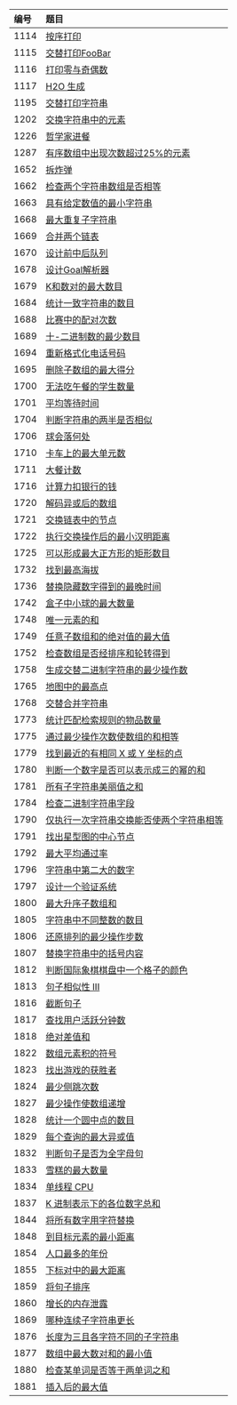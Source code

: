 | 编号   | 题目                                                                |
|:-----|:------------------------------------------------------------------|
| 1114 | [按序打印](src/main/java/concurrency/Problem1114.java)                |
| 1115 | [交替打印FooBar](src/main/java/concurrency/Problem1115.java)          |
| 1116 | [打印零与奇偶数](src/main/java/concurrency/Problem1116.java)             |
| 1117 | [H2O 生成](src/main/java/concurrency/Problem1117.java)              |
| 1195 | [交替打印字符串](src/main/java/concurrency/Problem1195.java)             |
| 1202 | [交换字符串中的元素](src/main/java/algorithms/Problem1202.java)            |
| 1226 | [哲学家进餐](src/main/java/concurrency/Problem1226.java)               |
| 1287 | [有序数组中出现次数超过25%的元素](src/main/java/algorithms/Problem1287.java)    |
| 1652 | [拆炸弹](src/main/java/algorithms/Problem1652.java)                  |
| 1662 | [检查两个字符串数组是否相等](src/main/java/algorithms/Problem1662.java)        |
| 1663 | [具有给定数值的最小字符串](src/main/java/algorithms/Problem1663.java)         |
| 1668 | [最大重复子字符串](src/main/java/algorithms/Problem1668.java)             |
| 1669 | [合并两个链表](src/main/java/algorithms/Problem1669.java)               |
| 1670 | [设计前中后队列](src/main/java/algorithms/Problem1670.java)              |
| 1678 | [设计Goal解析器](src/main/java/algorithms/Problem1678.java)            |
| 1679 | [K和数对的最大数目](src/main/java/algorithms/Problem1679.java)            |
| 1684 | [统计一致字符串的数目](src/main/java/algorithms/Problem1684.java)           |
| 1688 | [比赛中的配对次数](src/main/java/algorithms/Problem1688.java)             |
| 1689 | [十-二进制数的最少数目](src/main/java/algorithms/Problem1689.java)          |
| 1694 | [重新格式化电话号码](src/main/java/algorithms/Problem1694.java)            |
| 1695 | [删除子数组的最大得分](src/main/java/algorithms/Problem1695.java)           |
| 1700 | [无法吃午餐的学生数量](src/main/java/algorithms/Problem1700.java)           |
| 1701 | [平均等待时间](src/main/java/algorithms/Problem1701.java)               |
| 1704 | [判断字符串的两半是否相似](src/main/java/algorithms/Problem1704.java)         |
| 1706 | [球会落何处](src/main/java/algorithms/Problem1706.java)                |
| 1710 | [卡车上的最大单元数](src/main/java/algorithms/Problem1710.java)            |
| 1711 | [大餐计数](src/main/java/algorithms/Problem1711.java)                 |
| 1716 | [计算力扣银行的钱](src/main/java/algorithms/Problem1716.java)             |
| 1720 | [解码异或后的数组](src/main/java/algorithms/Problem1720.java)             |
| 1721 | [交换链表中的节点](src/main/java/algorithms/Problem1721.java)             |
| 1722 | [执行交换操作后的最小汉明距离](src/main/java/algorithms/Problem1722.java)       |
| 1725 | [可以形成最大正方形的矩形数目](src/main/java/algorithms/Problem1725.java)       |
| 1732 | [找到最高海拔](src/main/java/algorithms/Problem1732.java)               |
| 1736 | [替换隐藏数字得到的最晚时间](src/main/java/algorithms/Problem1736.java)        |
| 1742 | [盒子中小球的最大数量](src/main/java/algorithms/Problem1742.java)           |
| 1748 | [唯一元素的和](src/main/java/algorithms/Problem1748.java)               |
| 1749 | [任意子数组和的绝对值的最大值](src/main/java/algorithms/Problem1749.java)       |
| 1752 | [检查数组是否经排序和轮转得到](src/main/java/algorithms/Problem1752.java)       |
| 1758 | [生成交替二进制字符串的最少操作数](src/main/java/algorithms/Problem1758.java)     |
| 1765 | [地图中的最高点](src/main/java/algorithms/Problem1765.java)              |
| 1768 | [交替合并字符串](src/main/java/algorithms/Problem1768.java)              |
| 1773 | [统计匹配检索规则的物品数量](src/main/java/algorithms/Problem1773.java)        |
| 1775 | [通过最少操作次数使数组的和相等](src/main/java/algorithms/Problem1775.java)      |
| 1779 | [找到最近的有相同 X 或 Y 坐标的点](src/main/java/algorithms/Problem1779.java)  |
| 1780 | [判断一个数字是否可以表示成三的幂的和](src/main/java/algorithms/Problem1780.java)   |
| 1781 | [所有子字符串美丽值之和](src/main/java/algorithms/Problem1781.java)          |
| 1784 | [检查二进制字符串字段](src/main/java/algorithms/Problem1784.java)           |
| 1790 | [仅执行一次字符串交换能否使两个字符串相等](src/main/java/algorithms/Problem1790.java) |
| 1791 | [找出星型图的中心节点](src/main/java/algorithms/Problem1791.java)           |
| 1792 | [最大平均通过率](src/main/java/algorithms/Problem1792.java)              |
| 1796 | [字符串中第二大的数字](src/main/java/algorithms/Problem1796.java)           |
| 1797 | [设计一个验证系统](src/main/java/algorithms/Problem1797.java)             |
| 1800 | [最大升序子数组和](src/main/java/algorithms/Problem1800.java)             |
| 1805 | [字符串中不同整数的数目](src/main/java/algorithms/Problem1805.java)          |
| 1806 | [还原排列的最少操作步数](src/main/java/algorithms/Problem1806.java)          |
| 1807 | [替换字符串中的括号内容](src/main/java/algorithms/Problem1807.java)          |
| 1812 | [判断国际象棋棋盘中一个格子的颜色](src/main/java/algorithms/Problem1812.java)     |
| 1813 | [句子相似性 III](src/main/java/algorithms/Problem1813.java)            |
| 1816 | [截断句子](src/main/java/algorithms/Problem1816.java)                 |
| 1817 | [查找用户活跃分钟数](src/main/java/algorithms/Problem1817.java)            |
| 1818 | [绝对差值和](src/main/java/algorithms/Problem1818.java)                |
| 1822 | [数组元素积的符号](src/main/java/algorithms/Problem1822.java)             |
| 1823 | [找出游戏的获胜者](src/main/java/algorithms/Problem1823.java)             |
| 1824 | [最少侧跳次数](src/main/java/algorithms/Problem1824.java)               |
| 1827 | [最少操作使数组递增](src/main/java/algorithms/Problem1827.java)            |
| 1828 | [统计一个圆中点的数目](src/main/java/algorithms/Problem1828.java)           |
| 1829 | [每个查询的最大异或值](src/main/java/algorithms/Problem1829.java)           |
| 1832 | [判断句子是否为全字母句](src/main/java/algorithms/Problem1832.java)          |
| 1833 | [雪糕的最大数量](src/main/java/algorithms/Problem1833.java)              |
| 1834 | [单线程 CPU](src/main/java/algorithms/Problem1834.java)              |
| 1837 | [K 进制表示下的各位数字总和](src/main/java/algorithms/Problem1837.java)       |
| 1844 | [将所有数字用字符替换](src/main/java/algorithms/Problem1844.java)           |
| 1848 | [到目标元素的最小距离](src/main/java/algorithms/Problem1848.java)           |
| 1854 | [人口最多的年份](src/main/java/algorithms/Problem1854.java)              |
| 1855 | [下标对中的最大距离](src/main/java/algorithms/Problem1855.java)            |
| 1859 | [将句子排序](src/main/java/algorithms/Problem1859.java)                |
| 1860 | [增长的内存泄露](src/main/java/algorithms/Problem1860.java)              |
| 1869 | [哪种连续子字符串更长](src/main/java/algorithms/Problem1869.java)           |
| 1876 | [长度为三且各字符不同的子字符串](src/main/java/algorithms/Problem1876.java)      |
| 1877 | [数组中最大数对和的最小值](src/main/java/algorithms/Problem1877.java)         |
| 1880 | [检查某单词是否等于两单词之和](src/main/java/algorithms/Problem1880.java)       |
| 1881 | [插入后的最大值](src/main/java/algorithms/Problem1881.java)              |